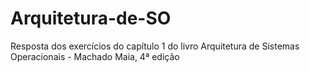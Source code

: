 # Arquitetura-de-SO

Resposta dos exercícios do capítulo 1 do livro Arquitetura de Sistemas Operacionais - Machado Maia, 4ª edição
